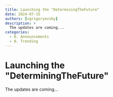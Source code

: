 ```yaml
---
title: Launching the "DeterminingTheFuture"
date: 2024-07-15
authors: [vgrigoryevsky]
description: >
  The updates are coming...
categories:
  - 0. Announcements
  - 0. Trending
---
```


# Launching  the "DeterminingTheFuture"

The updates are coming...